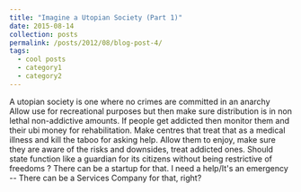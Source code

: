 ```yaml
---
title: "Imagine a Utopian Society (Part 1)"
date: 2015-08-14
collection: posts
permalink: /posts/2012/08/blog-post-4/
tags:
  - cool posts
  - category1
  - category2
---
```


A utopian society is one where no crimes are committed in an anarchy
Allow use for recreational purposes but then make sure distribution is in non lethal non-addictive amounts. If people get addicted then monitor them and their ubi money for rehabilitation. Make centres that treat that as a medical illness and kill the taboo for asking help. Allow them to enjoy, make sure they are aware of the risks and downsides, treat addicted ones.
Should state function like a guardian for its citizens without being restrictive of freedoms ? There can be a startup for that.
I need a help/It's an emergency -- There can be a Services Company for that, right?
